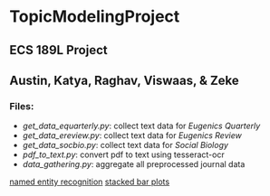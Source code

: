 # TopicModelingProject

## ECS 189L Project
## Austin, Katya, Raghav, Viswaas, & Zeke

### Files:
- *get_data_equarterly.py*: collect text data for *Eugenics Quarterly*
- *get_data_ereview.py*:    collect text data for *Eugenics Review*
- *get_data_socbio.py*:     collect text data for *Social Biology*
- *pdf_to_text.py*:         convert pdf to text using tesseract-ocr
- *data_gathering.py*:      aggregate all preprocessed journal data


[named entity recognition](https://www.depends-on-the-definition.com/text-analysis-with-named-entities/)
[stacked bar plots](https://www.shanelynn.ie/bar-plots-in-python-using-pandas-dataframes/)
